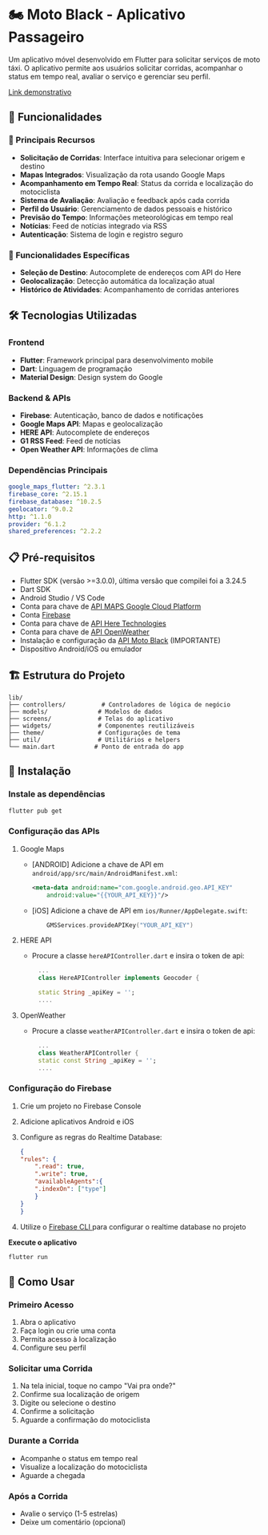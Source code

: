 # 🏍️ Moto Black - Aplicativo Passageiro

Um aplicativo móvel desenvolvido em Flutter para solicitar serviços de moto táxi. O aplicativo permite aos usuários solicitar corridas, acompanhar o status em tempo real, avaliar o serviço e gerenciar seu perfil.

<a href="https://drive.google.com/file/d/1s8aDxcvFWrLBVcMQf-axb_SnoC36py0N/view?usp=sharing">Link demonstrativo</a>

## 📱 Funcionalidades

### 🚀 Principais Recursos
- **Solicitação de Corridas**: Interface intuitiva para selecionar origem e destino
- **Mapas Integrados**: Visualização da rota usando Google Maps
- **Acompanhamento em Tempo Real**: Status da corrida e localização do motociclista
- **Sistema de Avaliação**: Avaliação e feedback após cada corrida
- **Perfil do Usuário**: Gerenciamento de dados pessoais e histórico
- **Previsão do Tempo**: Informações meteorológicas em tempo real
- **Notícias**: Feed de notícias integrado via RSS
- **Autenticação**: Sistema de login e registro seguro

### 🎯 Funcionalidades Específicas
- **Seleção de Destino**: Autocomplete de endereços com API do Here
- **Geolocalização**: Detecção automática da localização atual
- **Histórico de Atividades**: Acompanhamento de corridas anteriores

## 🛠️ Tecnologias Utilizadas

### Frontend
- **Flutter**: Framework principal para desenvolvimento mobile
- **Dart**: Linguagem de programação
- **Material Design**: Design system do Google

### Backend & APIs
- **Firebase**: Autenticação, banco de dados e notificações
- **Google Maps API**: Mapas e geolocalização
- **HERE API**: Autocomplete de endereços
- **G1 RSS Feed**: Feed de notícias
- **Open Weather API**: Informações de clima

### Dependências Principais
```yaml
google_maps_flutter: ^2.3.1
firebase_core: ^2.15.1
firebase_database: ^10.2.5
geolocator: ^9.0.2
http: ^1.1.0
provider: ^6.1.2
shared_preferences: ^2.2.2
```

## 📋 Pré-requisitos

- Flutter SDK (versão >=3.0.0), última versão que compilei foi a 3.24.5
- Dart SDK
- Android Studio / VS Code
- Conta para chave de <a href="https://console.cloud.google.com/welcome?hl=pt-br&pli=1&inv=1&invt=Ab1Gmg&project=moto-black"> API MAPS Google Cloud Platform </a>
- Conta <a href="https://console.firebase.google.com/u/0/?hl=pt-br"> Firebase </a>
- Conta para chave de <a href="https://developer.here.com/login"> API Here Technologies </a>
- Conta para chave de <a href="https://openweathermap.org/api"> API OpenWeather </a>
- Instalação e configuração da <a href="https://github.com/AlbertoJr789/app-motoblack-site-api">API Moto Black</a> (IMPORTANTE)
- Dispositivo Android/iOS ou emulador

## 🏗️ Estrutura do Projeto

```
lib/
├── controllers/          # Controladores de lógica de negócio
├── models/              # Modelos de dados
├── screens/             # Telas do aplicativo
├── widgets/             # Componentes reutilizáveis
├── theme/               # Configurações de tema
├── util/                # Utilitários e helpers
└── main.dart           # Ponto de entrada do app
```

## 🚀 Instalação

### Instale as dependências
   ```bash
   flutter pub get
   ```

### Configuração das APIs

1. Google Maps

   - [ANDROID] Adicione a chave de API em `android/app/src/main/AndroidManifest.xml`:
        ```xml
        <meta-data android:name="com.google.android.geo.API_KEY"
            android:value="{{YOUR_API_KEY}}"/>
        ```
    - [iOS] Adicione a chave de API em `ios/Runner/AppDelegate.swift`:

        ```swift
            GMSServices.provideAPIKey("YOUR_API_KEY")
        ```
2. HERE API

   - Procure a classe `hereAPIController.dart` e insira o token de api:
   ```dart
        ...
        class HereAPIController implements Geocoder {

        static String _apiKey = ''; 
        ....
   ```

3. OpenWeather

   - Procure a classe `weatherAPIController.dart` e insira o token de api:
   ```dart
        ...
        class WeatherAPIController {
        static const String _apiKey = '';
        ....
   ```

### Configuração do Firebase
1. Crie um projeto no Firebase Console
2. Adicione aplicativos Android e iOS
3. Configure as regras do Realtime Database:

    ```json
    {
    "rules": {
        ".read": true,
        ".write": true,
        "availableAgents":{
        ".indexOn": ["type"]
        }
    }
    }
    ```
4. Utilize o <a href="https://firebase.google.com/docs/flutter/setup?hl=pt-br&platform=android"> Firebase CLI </a> para configurar o realtime database no projeto 

**Execute o aplicativo**
   ```bash
   flutter run
   ```


## 📱 Como Usar

### Primeiro Acesso
1. Abra o aplicativo
2. Faça login ou crie uma conta
3. Permita acesso à localização
4. Configure seu perfil

### Solicitar uma Corrida
1. Na tela inicial, toque no campo "Vai pra onde?"
2. Confirme sua localização de origem
3. Digite ou selecione o destino
4. Confirme a solicitação
5. Aguarde a confirmação do motociclista

### Durante a Corrida
- Acompanhe o status em tempo real
- Visualize a localização do motociclista
- Aguarde a chegada

### Após a Corrida
- Avalie o serviço (1-5 estrelas)
- Deixe um comentário (opcional)


